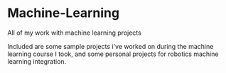 # Machine-Learning
All of my work with machine learning projects

Included are some sample projects i've worked on during the machine learning course I took,
and some personal projects for robotics machine learning integration.
